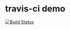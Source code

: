 # travis-ci demo

[![Build Status](https://travis-ci.org/beader/travis-demo.svg?branch=master)](https://travis-ci.org/beader/travis-demo)

